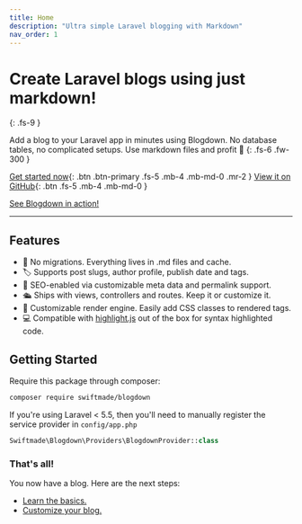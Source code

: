 ```yaml
---
title: Home
description: "Ultra simple Laravel blogging with Markdown"
nav_order: 1
---
```


# Create Laravel blogs using just markdown!
{: .fs-9 }

Add a blog to your Laravel app in minutes using Blogdown. No database tables, no complicated setups. Use markdown files and profit 💸
{: .fs-6 .fw-300 }

[Get started now](#getting-started){: .btn .btn-primary .fs-5 .mb-4 .mb-md-0 .mr-2 } [View it on GitHub](https://github.com/swiftmade/blogdown){: .btn .fs-5 .mb-4 .mb-md-0 }

[See Blogdown in action!](https://swiftmade.co/blog)

---

## Features

- 📝 No migrations. Everything lives in .md files and cache.
- 🏷 Supports post slugs, author profile, publish date and tags.
- 🧭  SEO-enabled via customizable meta data and permalink support.
- 🛳 Ships with views, controllers and routes. Keep it or customize it.
- 💉 Customizable render engine. Easily add CSS classes to rendered tags.
- 💻 Compatible with [highlight.js](https://highlightjs.org/) out of the box for syntax highlighted code.

## Getting Started

Require this package through composer:

```bash
composer require swiftmade/blogdown
```

If you're using Laravel < 5.5, then you'll need to manually register the service provider in `config/app.php`

```php
Swiftmade\Blogdown\Providers\BlogdownProvider::class
```

### That's all!

You now have a blog. Here are the next steps:

- [Learn the basics.](basics.html)
- [Customize your blog.](customize.html)
